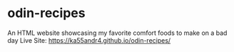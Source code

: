 # odin-recipes
An HTML website showcasing my favorite comfort foods to make on a bad day 
Live Site: https://ka55andr4.github.io/odin-recipes/
